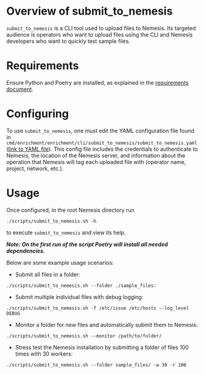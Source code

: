 # Overview of submit_to_nemesis
`submit_to_nemesis` is a CLI tool used to upload files to Nemesis. Its targeted audience is operators who want to upload files using the CLI and Nemesis developers who want to quickly test sample files.

# Requirements
Ensure Python and Poetry are installed, as explained in the [requirements document](./requirements.md).

# Configuring
To use `submit_to_nemesis`, one must edit the YAML configuration file found in `cmd/enrichment/enrichment/cli/submit_to_nemesis/submit_to_nemesis.yaml` ([link to YAML file](../cmd/enrichment/enrichment/cli/submit_to_nemesis/submit_to_nemesis.yaml)). This config file includes the credentials to authenticate to Nemesis, the location of the Nemesis server, and information about the operation that Nemesis will tag each uploaded file with (operator name, project, network, etc.).

# Usage
Once configured, in the root Nemesis directory run
 ```
 ./scripts/submit_to_nemesis.sh -h
 ```
 to execute `submit_to_nemesis` and view its help.

***Note: On the first run of the script Poetry will install all needed dependencies.***

Below are some example usage scenarios:
* Submit all files in a folder:
```
./scripts/submit_to_nemesis.sh --folder ./sample_files:
```

* Submit multiple individual files with debug logging:
```
./scripts/submit_to_nemesis.sh -f /etc/issue /etc/hosts --log_level DEBUG
```

* Monitor a folder for new files and automatically submit them to Nemesis:
```
./scripts/submit_to_nemesis.sh --monitor /path/to/folder/
```

* Stress test the Nemesis installation by submitting a folder of files 100 times with 30 workers:
```
./scripts/submit_to_nemesis.sh --folder sample_files/ -w 30 -r 100
```